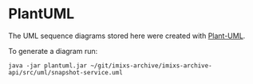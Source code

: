 # PlantUML 

The UML sequence diagrams stored here were created with [Plant-UML](http://plantuml.com/sequence-diagram). 

To generate a diagram run: 

    java -jar plantuml.jar ~/git/imixs-archive/imixs-archive-api/src/uml/snapshot-service.uml 


